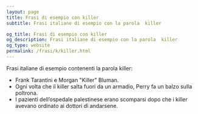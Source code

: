 ```yaml
---
layout: page
title: Frasi di esempio con killer 
subtitle: Frasi italiane di esempio con la parola  killer

og_title: Frasi di esempio con killer 
og_description: Frasi italiane di esempio con la parola  killer
og_type: website
permalink: /frasi/k/killer.html
---
```


Frasi italiane di esempio contenenti la parola killer:


- Frank Tarantini e Morgan "Killer" Bluman.
- Ogni volta che il killer salta fuori da un armadio, Perry fa un balzo sulla poltrona.
- I pazienti dell’ospedale palestinese erano scomparsi dopo che i killer avevano ordinato ai dottori di andarsene.
